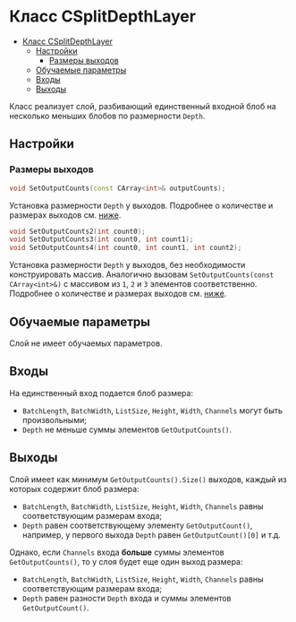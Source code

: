 # Класс CSplitDepthLayer

<!-- TOC -->

- [Класс CSplitDepthLayer](#класс-csplitdepthlayer)
    - [Настройки](#настройки)
        - [Размеры выходов](#размеры-выходов)
    - [Обучаемые параметры](#обучаемые-параметры)
    - [Входы](#входы)
    - [Выходы](#выходы)

<!-- /TOC -->

Класс реализует слой, разбивающий единственный входной блоб на несколько меньших блобов по размерности `Depth`.

## Настройки

### Размеры выходов

```c++
void SetOutputCounts(const CArray<int>& outputCounts);
```

Установка размерности `Depth` у выходов. Подробнее о количестве и размерах выходов см. [ниже](#выходы).

```c++
void SetOutputCounts2(int count0);
void SetOutputCounts3(int count0, int count1);
void SetOutputCounts4(int count0, int count1, int count2);
```

Установка размерности `Depth` у выходов, без необходимости конструировать массив. Аналогично вызовам `SetOutputCounts(const CArray<int>&)` с массивом из `1`, `2` и `3` элементов соответственно. Подробнее о количестве и размерах выходов см. [ниже](#выходы).

## Обучаемые параметры

Слой не имеет обучаемых параметров.

## Входы

На единственный вход подается блоб размера:

- `BatchLength`, `BatchWidth`, `ListSize`, `Height`, `Width`, `Channels` могут быть произвольными;
- `Depth` не меньше суммы элементов `GetOutputCounts()`.

## Выходы

Слой имеет как минимум `GetOutputCounts().Size()` выходов, каждый из которых содержит блоб размера:

- `BatchLength`, `BatchWidth`, `ListSize`, `Height`, `Width`, `Channels` равны соответствующим размерам входа;
- `Depth` равен соответствующему элементу `GetOutputCount()`, например, у первого выхода `Depth` равен `GetOutputCount()[0]` и т.д.

Однако, если `Channels` входа **больше** суммы элементов `GetOutputCounts()`, то у слоя будет еще один выход размера:

- `BatchLength`, `BatchWidth`, `ListSize`, `Height`, `Width`, `Channels` равны соответствующим размерам входа;
- `Depth` равен разности `Depth` входа и суммы элементов `GetOutputCount()`.
